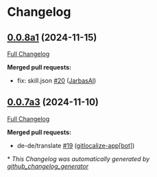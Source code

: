 # Changelog

## [0.0.8a1](https://github.com/OpenVoiceOS/ovos-skill-wordnet/tree/0.0.8a1) (2024-11-15)

[Full Changelog](https://github.com/OpenVoiceOS/ovos-skill-wordnet/compare/0.0.7a3...0.0.8a1)

**Merged pull requests:**

- fix: skill.json [\#20](https://github.com/OpenVoiceOS/ovos-skill-wordnet/pull/20) ([JarbasAl](https://github.com/JarbasAl))

## [0.0.7a3](https://github.com/OpenVoiceOS/ovos-skill-wordnet/tree/0.0.7a3) (2024-11-10)

[Full Changelog](https://github.com/OpenVoiceOS/ovos-skill-wordnet/compare/0.0.7...0.0.7a3)

**Merged pull requests:**

- de-de/translate [\#19](https://github.com/OpenVoiceOS/ovos-skill-wordnet/pull/19) ([gitlocalize-app[bot]](https://github.com/apps/gitlocalize-app))



\* *This Changelog was automatically generated by [github_changelog_generator](https://github.com/github-changelog-generator/github-changelog-generator)*
